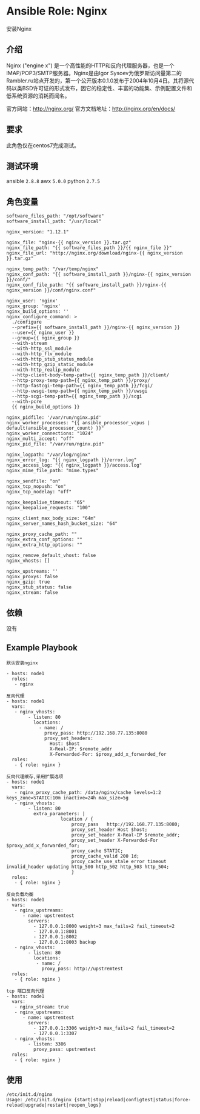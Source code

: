 # Ansible Role: Nginx

安装Nginx

## 介绍
Nginx ("engine x") 是一个高性能的HTTP和反向代理服务器，也是一个IMAP/POP3/SMTP服务器。Nginx是由Igor Sysoev为俄罗斯访问量第二的Rambler.ru站点开发的，第一个公开版本0.1.0发布于2004年10月4日。其将源代码以类BSD许可证的形式发布，因它的稳定性、丰富的功能集、示例配置文件和低系统资源的消耗而闻名。

官方网站：http://nginx.org/
官方文档地址：http://nginx.org/en/docs/

## 要求

此角色仅在centos7完成测试。

## 测试环境

ansible `2.8.8`
awx `5.0.0`
python `2.7.5`

## 角色变量
    software_files_path: "/opt/software"
    software_install_path: "/usr/local"

    nginx_version: "1.12.1"

    nginx_file: "nginx-{{ nginx_version }}.tar.gz"
    nginx_file_path: "{{ software_files_path }}/{{ nginx_file }}"
    nginx_file_url: "http://nginx.org/download/nginx-{{ nginx_version }}.tar.gz"

    nginx_temp_path: "/var/temp/nginx"
    nginx_conf_path: "{{ software_install_path }}/nginx-{{ nginx_version }}/conf/"
    nginx_conf_file_path: "{{ software_install_path }}/nginx-{{ nginx_version }}/conf/nginx.conf"

    nginx_user: 'nginx'
    nginx_group: 'nginx'
    nginx_build_options: ''
    nginx_configure_command: >
      ./configure 
      --prefix={{ software_install_path }}/nginx-{{ nginx_version }}
      --user={{ nginx_user }}
      --group={{ nginx_group }}
      --with-stream
      --with-http_ssl_module
      --with-http_flv_module
      --with-http_stub_status_module
      --with-http_gzip_static_module
      --with-http_realip_module
      --http-client-body-temp-path={{ nginx_temp_path }}/client/
      --http-proxy-temp-path={{ nginx_temp_path }}/proxy/
      --http-fastcgi-temp-path={{ nginx_temp_path }}/fcgi/
      --http-uwsgi-temp-path={{ nginx_temp_path }}/uwsgi
      --http-scgi-temp-path={{ nginx_temp_path }}/scgi 
      --with-pcre 
      {{ nginx_build_options }}

    nginx_pidfile: '/var/run/nginx.pid'
    nginx_worker_processes: "{{ ansible_processor_vcpus | default(ansible_processor_count) }}"
    nginx_worker_connections: "1024"
    nginx_multi_accept: "off"
    nginx_pid_file: "/var/run/nginx.pid"

    nginx_logpath: "/var/log/nginx"
    nginx_error_log: "{{ nginx_logpath }}/error.log"
    nginx_access_log: "{{ nginx_logpath }}/access.log"
    nginx_mime_file_path: "mime.types"

    nginx_sendfile: "on"
    nginx_tcp_nopush: "on"
    nginx_tcp_nodelay: "off"

    nginx_keepalive_timeout: "65"
    nginx_keepalive_requests: "100"

    nginx_client_max_body_size: "64m"
    nginx_server_names_hash_bucket_size: "64"

    nginx_proxy_cache_path: ""
    nginx_extra_conf_options: ""
    nginx_extra_http_options: ""

    nginx_remove_default_vhost: false
    nginx_vhosts: []
    
    nginx_upstreams: ''
    nginx_proxys: false
    nginx_gzip: true
    nginx_stub_status: false
    nginx_stream: false
    
## 依赖

没有

## Example Playbook
	默认安装nginx

	- hosts: node1
	  roles:
	   - nginx

	反向代理
	- hosts: node1
	  vars:
	   - nginx_vhosts:
			- listen: 80
			  locations:
				- name: /
				  proxy_pass: http://192.168.77.135:8080
				  proxy_set_headers:
					Host: $host
					X-Real-IP: $remote_addr
					X-Forwarded-For: $proxy_add_x_forwarded_for
	  roles:
	   - { role: nginx }

	反向代理缓存,采用扩展选项
	- hosts: node1
	  vars:
	   - nginx_proxy_cache_path: /data/nginx/cache levels=1:2 keys_zone=STATIC:10m inactive=24h max_size=5g
	   - nginx_vhosts:
			- listen: 80
			  extra_parameters: |
						location / {
							proxy_pass   http://192.168.77.135:8080;
							proxy_set_header Host $host;
							proxy_set_header X-Real-IP $remote_addr;
							proxy_set_header X-Forwarded-For $proxy_add_x_forwarded_for;
							proxy_cache STATIC;
							proxy_cache_valid 200 1d;
							proxy_cache_use_stale error timeout invalid_header updating http_500 http_502 http_503 http_504;
							}
	  roles:
	   - { role: nginx }

	反向负载均衡
	- hosts: node1
	  vars:
	   - nginx_upstreams:
		  - name: upstremtest
			servers:
			  - 127.0.0.1:8000 weight=3 max_fails=2 fail_timeout=2
			  - 127.0.0.1:8001
			  - 127.0.0.1:8002
			  - 127.0.0.1:8003 backup
	   - nginx_vhosts:
			- listen: 80
			  locations:
			   - name: /
				 proxy_pass: http://upstremtest
	  roles:
	   - { role: nginx }

	tcp 端口反向代理
	- hosts: node1
	  vars:
	   - nginx_stream: true
	   - nginx_upstreams:
		  - name: upstremtest
			servers:
			  - 127.0.0.1:3306 weight=3 max_fails=2 fail_timeout=2
			  - 127.0.0.1:3307
	   - nginx_vhosts:
			- listen: 3306
			  proxy_pass: upstremtest
	  roles:
	   - { role: nginx }


## 使用

```
/etc/init.d/nginx 
Usage: /etc/init.d/nginx {start|stop|reload|configtest|status|force-reload|upgrade|restart|reopen_logs}
```
